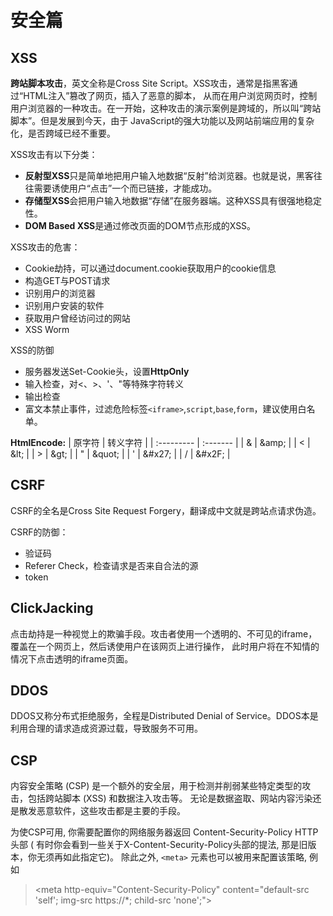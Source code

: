 # 安全篇

## XSS
**跨站脚本攻击**，英文全称是Cross Site Script。XSS攻击，通常是指黑客通过“HTML注入”篡改了网页，插入了恶意的脚本，
从而在用户浏览网页时，控制用户浏览器的一种攻击。在一开始，这种攻击的演示案例是跨域的，所以叫“跨站脚本”。但是发展到今天，由于
JavaScript的强大功能以及网站前端应用的复杂化，是否跨域已经不重要。

XSS攻击有以下分类：
- **反射型XSS**只是简单地把用户输入地数据“反射”给浏览器。也就是说，黑客往往需要诱使用户“点击”一个而已链接，才能成功。
- **存储型XSS**会把用户输入地数据“存储”在服务器端。这种XSS具有很强地稳定性。
- **DOM Based XSS**是通过修改页面的DOM节点形成的XSS。

XSS攻击的危害：
- Cookie劫持，可以通过document.cookie获取用户的cookie信息
- 构造GET与POST请求
- 识别用户的浏览器
- 识别用户安装的软件
- 获取用户曾经访问过的网站
- XSS Worm

XSS的防御
- 服务器发送Set-Cookie头，设置**HttpOnly**
- 输入检查，对<、>、'、"等特殊字符转义
- 输出检查
- 富文本禁止事件，过滤危险标签`<iframe>`,`script`,`base`,`form`，建议使用白名单。

**HtmlEncode:**
| 原字符      | 转义字符   |
| :--------- | :-------  |
| &          | \&amp;    |
| <          | \&lt;     | 
| >          | \&gt;     | 
| "          | \&quot;   |
| '          | \&#x27;   | 
| /          | \&#x2F;   | 

## CSRF
CSRF的全名是Cross Site Request Forgery，翻译成中文就是跨站点请求伪造。

CSRF的防御：
- 验证码
- Referer Check，检查请求是否来自合法的源
- token

## ClickJacking
点击劫持是一种视觉上的欺骗手段。攻击者使用一个透明的、不可见的iframe，覆盖在一个网页上，然后诱使用户在该网页上进行操作，
此时用户将在不知情的情况下点击透明的iframe页面。


## DDOS
DDOS又称分布式拒绝服务，全程是Distributed Denial of Service。DDOS本是利用合理的请求造成资源过载，导致服务不可用。

## CSP
内容安全策略 (CSP) 是一个额外的安全层，用于检测并削弱某些特定类型的攻击，包括跨站脚本 (XSS) 和数据注入攻击等。
无论是数据盗取、网站内容污染还是散发恶意软件，这些攻击都是主要的手段。

为使CSP可用, 你需要配置你的网络服务器返回  Content-Security-Policy  HTTP头部 ( 有时你会看到一些关于X-Content-Security-Policy头部的提法, 那是旧版本，你无须再如此指定它)。
除此之外,  `<meta>` 元素也可以被用来配置该策略, 例如
>\<meta http-equiv="Content-Security-Policy" content="default-src 'self'; img-src https://*; child-src 'none';">